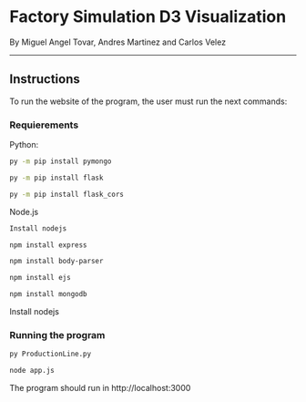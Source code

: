 # Factory Simulation D3 Visualization

By Miguel Angel Tovar, Andres Martinez and Carlos Velez

---

## Instructions

To run the website of the program, the user must run the next commands:

### Requierements
Python:
```bash
py -m pip install pymongo

py -m pip install flask

py -m pip install flask_cors
```
Node.js
```bash
Install nodejs

npm install express

npm install body-parser

npm install ejs

npm install mongodb
```

Install nodejs

### Running the program

```bash
py ProductionLine.py

node app.js
```

The program should run in http://localhost:3000
